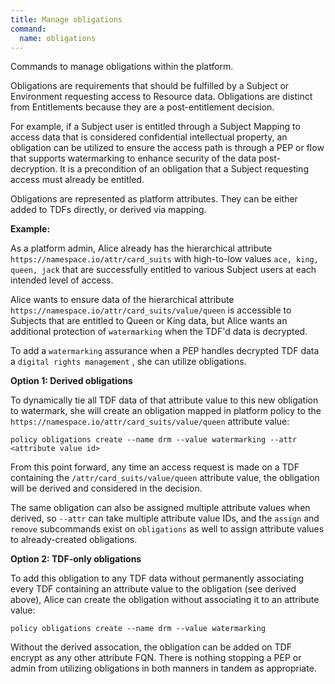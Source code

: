 ```yaml
---
title: Manage obligations
command:
  name: obligations
---
```


Commands to manage obligations within the platform.

Obligations are requirements that should be fulfilled by a Subject or Environment requesting access to Resource data. Obligations
are distinct from Entitlements because they are a post-entitlement decision.

For example, if a Subject user is entitled through a Subject Mapping to access data that is considered confidential intellectual
property, an obligation can be utilized to ensure the access path is through a PEP or flow that supports watermarking to enhance
security of the data post-decryption. It is a precondition of an obligation that a Subject requesting access must already be entitled.

Obligations are represented as platform attributes. They can be either added to TDFs directly, or derived via mapping.

**Example:**

As a platform admin, Alice already has the hierarchical attribute `https://namespace.io/attr/card_suits` with high-to-low values `ace, king, queen, jack`
that are successfully entitled to various Subject users at each intended level of access.

Alice wants to ensure data of the hierarchical attribute `https://namespace.io/attr/card_suits/value/queen`
is accessible to Subjects that are entitled to Queen or King data, but Alice wants an additional protection of `watermarking` when
the TDF'd data is decrypted.

To add a `watermarking` assurance when a PEP handles decrypted TDF data a `digital rights management` , she can utilize obligations.

**Option 1: Derived obligations**

To dynamically tie all TDF data of that attribute value to this new obligation to watermark, she will create an obligation
mapped in platform policy to the `https://namespace.io/attr/card_suits/value/queen` attribute value:

`policy obligations create --name drm --value watermarking --attr <attribute value id>`

From this point forward, any time an access request is made on a TDF containing the `/attr/card_suits/value/queen` attribute value, the obligation
will be derived and considered in the decision.

The same obligation can also be assigned multiple attribute values when derived, so `--attr` can take multiple attribute value IDs, and the
`assign` and `remove` subcommands exist on `obligations` as well to assign attribute values to already-created obligations.

**Option 2: TDF-only obligations**

To add this obligation to any TDF data without permanently associating every TDF containing an attribute value to the obligation (see derived above),
Alice can create the obligation without associating it to an attribute value:

`policy obligations create --name drm --value watermarking`

Without the derived assocation, the obligation can be added on TDF encrypt as any other attribute FQN. There is nothing stopping a PEP or admin from utilizing obligations in both manners in tandem as appropriate.
